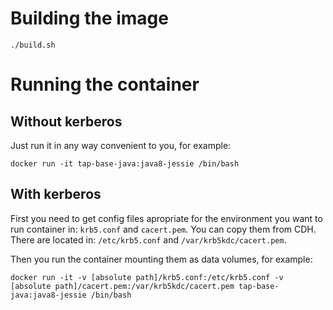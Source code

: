 # Building the image
```./build.sh```

# Running the container
## Without kerberos
Just run it in any way convenient to you, for example:
```
docker run -it tap-base-java:java8-jessie /bin/bash
```

## With kerberos
First you need to get config files apropriate for the environment you want to run container in: `krb5.conf` and `cacert.pem`.
You can copy them from CDH. There are located in: `/etc/krb5.conf` and `/var/krb5kdc/cacert.pem`.

Then you run the container mounting them as data volumes, for example:
```
docker run -it -v [absolute path]/krb5.conf:/etc/krb5.conf -v [absolute path]/cacert.pem:/var/krb5kdc/cacert.pem tap-base-java:java8-jessie /bin/bash
```
